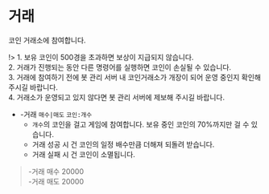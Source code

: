 # 거래

코인 거래소에 참여합니다.

!> 1. 보유 코인이 500경을 초과하면 보상이 지급되지 않습니다. \
2. 거래가 진행되는 동안 다른 명령어를 실행하면 코인이 손실될 수 있습니다. \
3. 거래에 참여하기 전에 봇 관리 서버 내 코인거래소가 개장이 되어 운영 중인지 확인해 주시길 바랍니다. \
4. 거래소가 운영되고 있지 않다면 봇 관리 서버에 제보해 주시길 바랍니다.

- -거래 `매수|매도` `코인:개수`
  - `개수`의 코인을 걸고 게임에 참여합니다. 보유 중인 코인의 70%까지만 걸 수 있습니다.
  - 거래 성공 시 건 코인의 일정 배수만큼 더해져 되돌려 받습니다.
  - 거래 실패 시 건 코인이 소멸됩니다.

> -거래 매수 20000 \
> -거래 매도 20000
